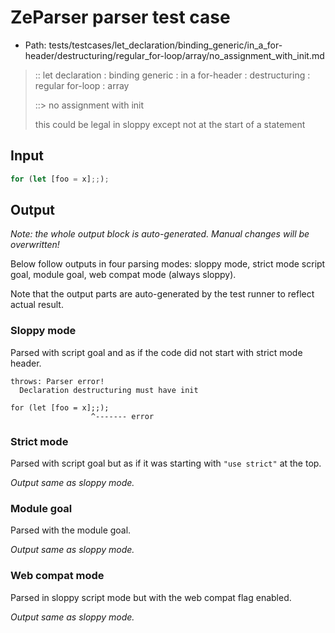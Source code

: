 # ZeParser parser test case

- Path: tests/testcases/let_declaration/binding_generic/in_a_for-header/destructuring/regular_for-loop/array/no_assignment_with_init.md

> :: let declaration : binding generic : in a for-header : destructuring : regular for-loop : array
>
> ::> no assignment with init
>
> this could be legal in sloppy except not at the start of a statement

## Input

`````js
for (let [foo = x];;);
`````

## Output

_Note: the whole output block is auto-generated. Manual changes will be overwritten!_

Below follow outputs in four parsing modes: sloppy mode, strict mode script goal, module goal, web compat mode (always sloppy).

Note that the output parts are auto-generated by the test runner to reflect actual result.

### Sloppy mode

Parsed with script goal and as if the code did not start with strict mode header.

`````
throws: Parser error!
  Declaration destructuring must have init

for (let [foo = x];;);
                  ^------- error
`````

### Strict mode

Parsed with script goal but as if it was starting with `"use strict"` at the top.

_Output same as sloppy mode._

### Module goal

Parsed with the module goal.

_Output same as sloppy mode._

### Web compat mode

Parsed in sloppy script mode but with the web compat flag enabled.

_Output same as sloppy mode._
